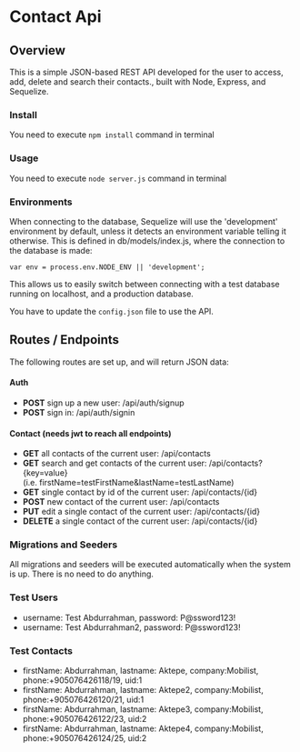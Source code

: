 # Contact Api

## Overview

This is a simple JSON-based REST API developed for the user to access, add, delete and search their contacts., built with Node, Express, and Sequelize.

### Install

You need to execute `npm install` command in terminal

### Usage

You need to execute `node server.js` command in terminal

### Environments
When connecting to the database, Sequelize will use the 'development' environment by default, unless it detects an environment variable telling it otherwise. This is defined in db/models/index.js, where the connection to the database is made:

	var env = process.env.NODE_ENV || 'development';

This allows us to easily switch between connecting with a test database running on localhost, and a production database.

You have to update the `config.json` file to use the API.

## Routes / Endpoints
The following routes are set up, and will return JSON data:

#### Auth
+ **POST** sign up a new user: /api/auth/signup
+ **POST** sign in: /api/auth/signin

#### Contact (needs jwt to reach all endpoints)
+ **GET** all contacts of the current user: /api/contacts
+ **GET** search and get contacts of the current user: /api/contacts?{key=value}<br />
(i.e. firstName=testFirstName&lastName=testLastName)
+ **GET** single contact by id of the current user: /api/contacts/{id}
+ **POST** new contact of the current user: /api/contacts
+ **PUT** edit a single contact of the current user: /api/contacts/{id}
+ **DELETE** a single contact of the current user: /api/contacts/{id}

### Migrations and Seeders
All migrations and seeders will be executed automatically when the system is up. There is no need to do anything.

### Test Users

+ username: Test Abdurrahman, password: P@ssword123!
+ username: Test Abdurrahman2, password: P@ssword123!

### Test Contacts

+ firstName: Abdurrahman, lastname: Aktepe, company:Mobilist, phone:+905076426118/19, uid:1
+ firstName: Abdurrahman, lastname: Aktepe2, company:Mobilist, phone:+905076426120/21, uid:1
+ firstName: Abdurrahman, lastname: Aktepe3, company:Mobilist, phone:+905076426122/23, uid:2
+ firstName: Abdurrahman, lastname: Aktepe4, company:Mobilist, phone:+905076426124/25, uid:2